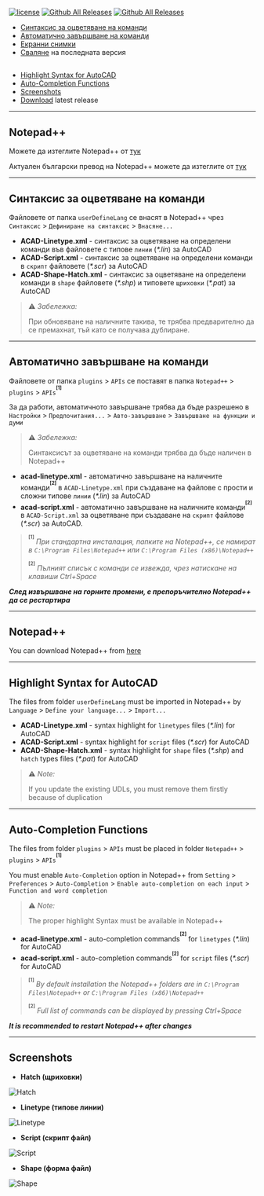 [![license](https://img.shields.io/github/license/rddim/notepad-plus-plus-autocad.svg?style=flat-square)](../../blob/master/LICENSE) [![Github All Releases](https://img.shields.io/github/release/rddim/notepad-plus-plus-autocad.svg?style=flat-square)](../../releases/latest) [![Github All Releases](https://img.shields.io/github/downloads/rddim/notepad-plus-plus-autocad/total.svg?style=flat-square)](../../releases/latest)
* [Синтаксис за оцветяване на команди](#Синтаксис-за-оцветяване-на-команди)
 * [Автоматично завършване на команди](#Автоматично-завършване-на-команди)
 * [Екранни снимки](#screenshots)
 * [Сваляне](../../releases/latest) на последната версия
 
##
 * [Highlight Syntax for AutoCAD](#highlight-syntax-for-autocad)
 * [Auto-Completion Functions](#auto-completion-functions)
 * [Screenshots](#screenshots)
 * [Download](../../releases/latest) latest release
 
---
## Notepad++

Можете да изтеглите Notepad++ от [тук](http://notepad-plus-plus.org/)

Актуален български превод на Notepad++ можете да изтеглите от [тук](https://gist.github.com/rddim/bd37264898c3a17363e7437bcf1b4803)

---
## Синтаксис за оцветяване на команди

Файловете от папка `userDefineLang` се внасят в Notepad++ чрез `Синтаксис` > `Дефиниране на синтаксис` > `Внасяне...`

  * **ACAD-Linetype.xml** - синтаксис за оцветяване на определени команди във файловете с типове `линии` (_*.lin_) за AutoCAD
  * **ACAD-Script.xml** - синтаксис за оцветяване на определени команди в `скрипт` файловете (_*.scr_) за AutoCAD
  * **ACAD-Shape-Hatch.xml** - синтаксис за оцветяване на определени команди в `shape` файловете (_*.shp_) и типовете `щриховки` (_*.pat_) за AutoCAD

> :warning: _Забележка:_
>
> При обновяване на наличните такива, те трябва предварително да се премахнат, тъй като се получава дублиране.

---
## Автоматично завършване на команди

Файловете от папка `plugins` > `APIs` се поставят в папка `Notepad++` > `plugins` > `APIs`<sup><sup><b>[1]</b></sup></sup>

За да работи, автоматичното завършване трябва да бъде разрешено в `Настройки` > `Предпочитания...` > `Авто-завършване` > `Завършване на функции и думи`

> :warning: _Забележка:_
>
> Синтаксисът за оцветяване на команди трябва да бъде наличен в Notepad++

  * **acad-linetype.xml** - автоматично завършване на наличните команди<sup><sup><b>[2]</b></sup></sup> в `ACAD-Linetype.xml` при създаване на файлове с прости и сложни типове `линии` (_*.lin_) за AutoCAD
  * **acad-script.xml** - автоматично завършване на наличните команди<sup><sup><b>[2]</b></sup></sup> в `ACAD-Script.xml` за оцветяване при създаване на `скрипт` файлове (_*.scr_) за AutoCAD.

> <sup><sup><b>[1]</b></sup></sup> _При стандартна инсталация, папките на Notepad++, се намират в `C:\Program Files\Notepad++` или `C:\Program Files (x86)\Notepad++`_
>
> <sup><sup><b>[2]</b></sup></sup> _Пълният списък с команди се извежда, чрез натискане на клавиши Ctrl+Space_

**_След извършване на горните промени, е препоръчително Notepad++ да се рестартира_**

---
## Notepad++

You can download Notepad++ from [here](http://notepad-plus-plus.org/)

---
## Highlight Syntax for AutoCAD

The files from folder `userDefineLang` must be imported in Notepad++ by `Language` > `Define your language...` > `Import...`

  * **ACAD-Linetype.xml** - syntax highlight for `linetypes` files (_*.lin_) for AutoCAD
  * **ACAD-Script.xml** - syntax highlight for `script` files (_*.scr_) for AutoCAD
  * **ACAD-Shape-Hatch.xml** - syntax highlight for `shape` files (_*.shp_) and `hatch` types files (_*.pat_) for AutoCAD

> :warning: _Note:_
>
> If you update the existing UDLs, you must remove them firstly because of duplication

---
## Auto-Completion Functions

The files from folder `plugins` > `APIs` must be placed in folder `Notepad++` > `plugins` > `APIs`<sup><sup><b>[1]</b></sup></sup>

You must enable `Auto-Completion` option in Notepad++ from `Setting` > `Preferences` > `Auto-Completion` > `Enable auto-completion on each input` > `Function and word completion`

> :warning: _Note:_
>
> The proper highlight Syntax must be available in Notepad++

  * **acad-linetype.xml** - auto-completion commands<sup><sup><b>[2]</b></sup></sup> for `linetypes` (_*.lin_) for AutoCAD
  * **acad-script.xml** - auto-completion commands<sup><sup><b>[2]</b></sup></sup> for `script` files (_*.scr_) for AutoCAD

> <sup><sup><b>[1]</b></sup></sup> _By default installation the Notepad++ folders are in `C:\Program Files\Notepad++` or `C:\Program Files (x86)\Notepad++`_
>
> <sup><sup><b>[2]</b></sup></sup> _Full list of commands can be displayed by pressing Ctrl+Space_

**_It is recommended to restart Notepad++ after changes_**

---
## Screenshots

* **Hatch (щриховки)**

![Hatch](/images/acad-hatch.png?raw=true)

* **Linetype (типове линии)**

![Linetype](/images/acad-linetype.png?raw=true)

* **Script (скрипт файл)**

![Script](/images/acad-script.png?raw=true)

* **Shape (форма файл)**

![Shape](/images/acad-shape.png?raw=true)
